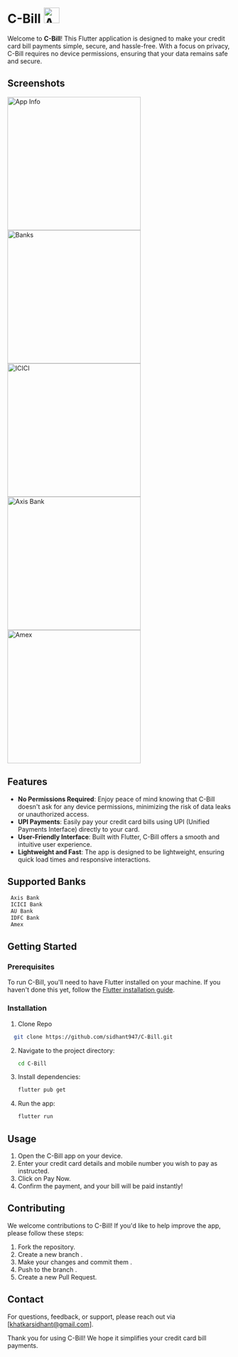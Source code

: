 # C-Bill <img src="https://github.com/user-attachments/assets/c765e94a-f2f4-4e4c-b42f-eef061712313" alt="App Info" height="35">



Welcome to **C-Bill**! This Flutter application is designed to make your credit card bill payments simple, secure, and hassle-free. With a focus on privacy, C-Bill requires no device permissions, ensuring that your data remains safe and secure.

## Screenshots

 <img src="https://github.com/user-attachments/assets/78cd2095-59c9-426d-aa99-e5bfcfbc3a2c" alt="App Info" height="300">
 <img src="https://github.com/user-attachments/assets/16884568-66da-454d-b7a0-7cfe0677c724" alt="Banks" height="300">
 <img src="https://github.com/user-attachments/assets/276f7e77-3a6b-4386-9eb5-3a61d4353ead" alt="ICICI" height="300">
 <img src="https://github.com/user-attachments/assets/5bbc66bd-277b-4d07-86a0-400521df7cf3" alt="Axis Bank" height="300">
 <img src="https://github.com/user-attachments/assets/56825580-c86e-492d-8aad-a080d46c21e6" alt="Amex" height="300">
 
## Features

- **No Permissions Required**: Enjoy peace of mind knowing that C-Bill doesn't ask for any device permissions, minimizing the risk of data leaks or unauthorized access.
- **UPI Payments**: Easily pay your credit card bills using UPI (Unified Payments Interface) directly to your card.
- **User-Friendly Interface**: Built with Flutter, C-Bill offers a smooth and intuitive user experience.
- **Lightweight and Fast**: The app is designed to be lightweight, ensuring quick load times and responsive interactions.

## Supported Banks

  ```bash
   Axis Bank
   ICICI Bank
   AU Bank
   IDFC Bank
   Amex
   ```



## Getting Started

### Prerequisites

To run C-Bill, you'll need to have Flutter installed on your machine. If you haven't done this yet, follow the [Flutter installation guide](https://flutter.dev/docs/get-started/install).

### Installation

1. Clone Repo
   
 ```bash
   git clone https://github.com/sidhant947/C-Bill.git
   ```

2. Navigate to the project directory:

   ```bash
   cd C-Bill
   ```

3. Install dependencies:

   ```bash
   flutter pub get
   ```

4. Run the app:

   ```bash
   flutter run
   ```

## Usage

1. Open the C-Bill app on your device.
2. Enter your credit card details and mobile number you wish to pay as instructed.
3. Click on Pay Now.
4. Confirm the payment, and your bill will be paid instantly!

## Contributing

We welcome contributions to C-Bill! If you'd like to help improve the app, please follow these steps:

1. Fork the repository.
2. Create a new branch .
3. Make your changes and commit them .
4. Push to the branch .
5. Create a new Pull Request.

## Contact

For questions, feedback, or support, please reach out via [khatkarsidhant@gmail.com].

Thank you for using C-Bill! We hope it simplifies your credit card bill payments.
